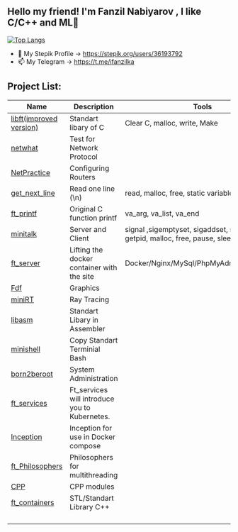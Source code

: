 ## Hello my friend! I'm Fanzil Nabiyarov ,  I like C/C++ and ML👋


	
[![Top Langs](https://github-readme-stats.vercel.app/api/top-langs/?username=ifanzilka&layout=compact)](https://github.com/anuraghazra/github-readme-stats)

- 🌱 My Stepik Profile -> https://stepik.org/users/36193792
- 📫 My Telegram -> https://t.me/ifanzilka
	



## Project List:
| Name | Description | Tools |
| --- | --- | --- |
| [libft(improved version)](https://github.com/ifanzilka/libft)| 	Standart libary of C  | 	Сlear C, malloc, write, Make
| [netwhat](https://github.com/ifanzilka/netwhat) | Test for Network Protocol | 
| [NetPractice](https://github.com/ifanzilka/NetPractice) | Configuring Routers |
| [get_next_line](https://github.com/ifanzilka/get_next_line) | Read one line (\n) | read, malloc, free, static variable |
|[ft_printf](https://github.com/ifanzilka/ft_printf) | Original C function printf | va_arg, va_list, va_end |
|[minitalk](https://github.com/ifanzilka/minitalk) | Server and Client  | signal ,sigemptyset, sigaddset, sigaction, kill, getpid, malloc, free, pause, sleep, usleep, exit
|[ft_server](https://github.com/ifanzilka/ft_server) | Lifting the docker container with the site |Docker/Nginx/MySql/PhpMyAdmin/WordPress
| [Fdf](https://github.com/ifanzilka/Fdf)| Graphics |
| [miniRT](https://github.com/ifanzilka/miniRT) | Ray Tracing |
| [libasm](https://github.com/ifanzilka/libasm)|  Standart Libary in Assembler |
| [minishell](https://github.com/ifanzilka/minishell)|  Copy Standart Terminial Bash |
| [born2beroot](https://github.com/ifanzilka/Born2beroot)| System Administration |
| [ft_services](https://github.com/ifanzilka/ft_services)|  Ft_services will introduce you to Kubernetes.  |
| [Inception](https://github.com/ifanzilka/Inception) | Inception for use in Docker compose |
| [ft_Philosophers](https://github.com/ifanzilka/Philosophers) | Philosophers for multithreading |
| [CPP](https://github.com/ifanzilka/CPP_Module) | CPP modules |
| [ft_containers](https://github.com/ifanzilka/ft_containers-STL) | STL/Standart Library C++   |
| | |
| | |
| | |
| | |
